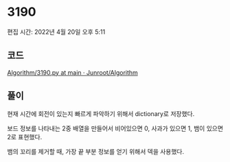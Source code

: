 # 3190

편집 시간: 2022년 4월 20일 오후 5:11

## 코드

[Algorithm/3190.py at main · Junroot/Algorithm](https://github.com/Junroot/Algorithm/blob/main/baekjoon/3190.py)

## 풀이

현재 시간에 회전이 있는지 빠르게 파악하기 위해서 dictionary로 저장했다.

보드 정보를 나타내는 2중 배열을 만들어서 비어있으면 0, 사과가 있으면 1, 뱀이 있으면 2로 표현했다.

뱀의 꼬리를 제거할 때, 가장 끝 부분 정보를 얻기 위해서 덱을 사용했다.